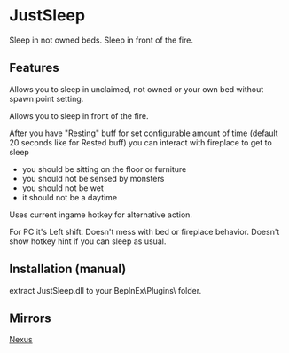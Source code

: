# JustSleep
Sleep in not owned beds. Sleep in front of the fire.

## Features
Allows you to sleep in unclaimed, not owned or your own bed without spawn point setting.

Allows you to sleep in front of the fire.

After you have "Resting" buff for set configurable amount of time (default 20 seconds like for Rested buff) you can interact with fireplace to get to sleep
* you should be sitting on the floor or furniture
* you should not be sensed by monsters
* you should not be wet
* it should not be a daytime

Uses current ingame hotkey for alternative action. 

For PC it's Left shift. Doesn't mess with bed or fireplace behavior. Doesn't show hotkey hint if you can sleep as usual.

## Installation (manual)
extract JustSleep.dll to your BepInEx\Plugins\ folder.

## Mirrors
[Nexus](https://www.nexusmods.com/valheim/mods/2561)